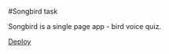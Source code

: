 
#Songbird task

Songbird is a single page app - bird voice quiz.

[Deploy](https://rikkirikkardo44-songbird.netlify.app)